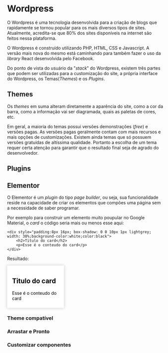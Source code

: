 # Wordpress

O Wordpress é uma tecnologia desenvolvida para a criação de blogs que rapidamente se tornou popular para os mais diversos tipos de sites. Atualmente, acredita-se que 80% dos sites disponíveis na internet são feitos nessa plataforma.

O Wordpress é construído utilizando PHP, HTML, CSS e Javascript. A versão mais nova do mesmo está caminhando para também fazer o uso da *library* React desenvolvida pelo Facebook.

Do ponto de vista do usuário da "*stack*" do Wordpress, existem três partes que podem ser utilizadas para a customização do site, a própria interface do Wordpress, os Temas(*Themes*) e os *Plugins*.

## Themes

Os *themes* em suma alteram diretamente a aparência do site, como a cor da barra, como a informação vai ser diagramada, quais as paletas de cores, etc.

Em geral, a maioria do temas possui versões demonstrações (*free*) e versões pagas. As versões pagas geralmente contam com mais recursos e mais opções de customizações. Existem ainda temas que só possuem versões gratuídas de altíssima qualidade. Portanto a escolha de um tema requer certa atenção para garantir que o resultado final seja de agrado do desenvolvedor.

## Plugins


## Elementor

O Elementor é um *plugin* do tipo *page builder*, ou seja, sua funcionalidade reside na capacidade de criar os elementos que compões uma página sem a necessidade de saber programar.

Por exemplo para construir um elemento muito poupular no Google Material, o *card* o código seria mais ou menos esse aqui:

    <div style="padding:8px 16px; box-shadow: 0 0 10px 1px lightgrey; width: 30%;background-color:white;color:black">
        <h2>Titulo do card</h2>
        <p>Esse é o conteudo do card</p> 
    </div>

Resultado:
<div style="padding:8px 16px; box-shadow: 0 0 10px 1px lightgrey; width: 30%;background-color:white;color:black">
    <h2>Titulo do card</h2>
    <p>Esse é o conteudo do card</p> 
</div>



### Theme compatível

### Arrastar e Pronto

### Customizar componentes
